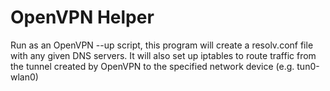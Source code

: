 # OpenVPN Helper

Run as an OpenVPN --up script, this program will create a resolv.conf file with
any given DNS servers.  It will also set up iptables to route traffic from the
tunnel created by OpenVPN to the specified network device (e.g. tun0-wlan0)

